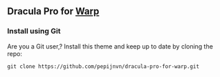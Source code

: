 ## Dracula Pro for [Warp](https://www.warp.dev/)


### Install using Git

Are you a Git user,? Install this theme and keep up to date by cloning the repo:

```
git clone https://github.com/pepijnvn/dracula-pro-for-warp.git
```
